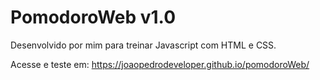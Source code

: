 # PomodoroWeb v1.0

Desenvolvido por mim para treinar Javascript com HTML e CSS.

Acesse e teste em: https://joaopedrodeveloper.github.io/pomodoroWeb/
